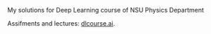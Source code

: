 My solutions for Deep Learning course of NSU Physics Department

Assifments and lectures: [dlcourse.ai](http://dlcourse.ai).

